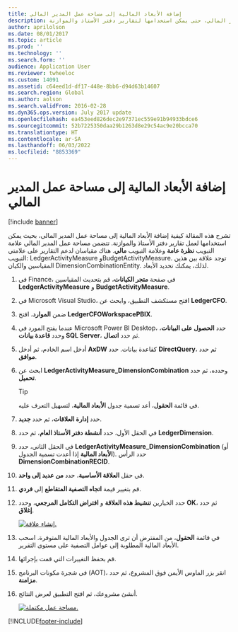 ```yaml
---
title: إضافة الأبعاد المالية إلى مساحة عمل المدير المالي‬
description: تشرح هذه المقالة كيفية إضافة الأبعاد المالية إلى مساحة عمل المدير المالي، حتى يمكن استخدامها لتقارير دفتر الأستاذ والموازنة.
author: aprilolson
ms.date: 08/01/2017
ms.topic: article
ms.prod: ''
ms.technology: ''
ms.search.form: ''
audience: Application User
ms.reviewer: twheeloc
ms.custom: 14091
ms.assetid: c64eed1d-df17-448e-8bb6-d94d63b14607
ms.search.region: Global
ms.author: aolson
ms.search.validFrom: 2016-02-28
ms.dyn365.ops.version: July 2017 update
ms.openlocfilehash: ea453eed826dec2e97371ec559e91b94933bdce6
ms.sourcegitcommit: 52b7225350daa29b1263d8e29c54ac9e20bcca70
ms.translationtype: HT
ms.contentlocale: ar-SA
ms.lasthandoff: 06/03/2022
ms.locfileid: "8853369"
---
```

# <a name="add-financial-dimensions-to-the-cfo-workspace"></a>إضافة الأبعاد المالية إلى مساحة عمل المدير المالي‬

[!include [banner](../includes/banner.md)]

تشرح هذه المقالة كيفية إضافة الأبعاد المالية إلى مساحة عمل المدير المالي، بحيث يمكن استخدامها لعمل تقارير دفتر الأستاذ والموازنة. تتضمن مساحة عمل المدير المالي علامة التبويب **نظرة عامة** وعلامة التبويب **مالي**. هناك مقياسان لدعم التقارير على علامتي التبويب: LedgerActivityMeasure وBudgetActivityMeasure. توجد علاقة بين هذين المقياسين والكيان DimensionCombinationEntity. لذلك، يمكنك تحديد الأبعاد.

1. في Finance، في صفحة **متجر الكيانات**، قم بتحديث المقياسين **LedgerActivityMeasure** و **BudgetActivityMeasure**.
2. في Microsoft Visual Studio، افتح مستكشف التطبيق، وابحث عن **LedgerCFO**.
3. ضمن **الموارد**، افتح **LedgerCFOWorkspacePBIX‎**.
4. عندما يفتح المورد في Microsoft Power BI Desktop، حدد **الحصول على البيانات**، وحدد **قاعدة بيانات SQL Server**، ثم حدد **اتصال**.
5. أدخل اسم الخادم، ثم أدخل **AxDW** كقاعدة بيانات. حدد **DirectQuery**، ثم حدد **موافق**.
6. ابحث عن **LedgerActivityMeasure\_DimensionCombination** وحدده، ثم حدد **تحميل**.

    > [!TIP]
    > في قائمة **الحقول**، أعد تسمية جدول **الأبعاد المالية**، لتسهيل التعرف عليه.

7. حدد **إدارة العلاقات**، ثم حدد **جديد**.
8. في الحقل الأول، حدد **أنشطة دفتر الأستاذ العام**، ثم حدد **LedgerDimension‎**.
9. في الحقل الثاني، حدد **LedgerActivityMeasure\_DimensionCombination** (أو **الأبعاد المالية** إذا أعدت تسمية الجدول). حدد الرأس  **DimensionCombinationRECID**.
10. في حقل **العلاقة الأساسية‬**، حدد **من عديد إلى واحد**.
11. قم بتغيير قيمة **اتجاه التصفية المتقاطع** إلى **فردي**.
12. حدد الخيارين **تنشيط هذه العلاقة** و **افتراض التكامل المرجعي**، وحدد **OK**، ثم حدد **إغلاق**.

    [![إنشاء علاقة.](./media/Create-relationship.png)](./media/Create-relationship.png)

13. في قائمة **الحقول**، من المفترض أن ترى الجدول والأبعاد المالية المتوفرة. اسحب الأبعاد المالية المطلوبة إلى عوامل التصفية على مستوى التقرير.
14. ‏‏قم بحفظ التغييرات التي قمت بإجرائها.
15. في شجرة مكونات البرنامج (AOT)، انقر بزر الماوس الأيمن فوق المشروع، ثم حدد **مزامنة**.
16. أنشئ مشروعك، ثم افتح التطبيق لعرض النتائج.

    [![مساحة عمل مكتملة.](./media/workspace.png)](./media/workspace.png)


[!INCLUDE[footer-include](../../includes/footer-banner.md)]
